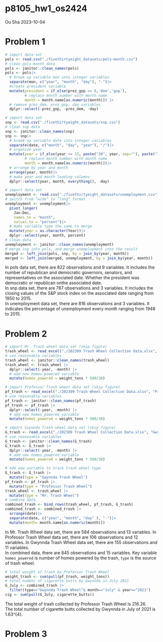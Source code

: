 p8105_hw1_os2424
================
Ou Sha
2023-10-04

# Problem 1

``` r
# import data set
pols <- read.csv("./fivethirtyeight_datasets/pols-month.csv")
# clean pols-month data
pols <- janitor::clean_names(pols)
pols <- pols|>
  # break up variable mon into integer variables
  separate(mon, c("year", "month", "day"), "-")|>
  #create president variable
  mutate(president = if_else(prez_gop == 0,'dem','gop'),
         # replace month number with month name
         month = month.name[as.numeric(month)]) |>
  # remove prez_dem, prez_gop, day variables
  dplyr::select(-prez_gop, -prez_dem, -day)
```

``` r
# import data set
snp <- read.csv("./fivethirtyeight_datasets/snp.csv")
# clean snp data
snp <- janitor::clean_names(snp)
snp <- snp|>
  # break up variable date into integer variables
  separate(date, c("month", "day", "year"), "/")|>
  # organize year
  mutate(year = if_else(year <= 15, paste("20", year, sep=""), paste("19", year, sep="")),
         # replace month number with month name
         month = month.name[as.numeric(month)])|>
  # arrange by year and month
  arrange(year, month)|>
  # make year and month leading columns
  dplyr::select(year, month, everything(), -day)
```

``` r
# import data set
unemployment <- read.csv("./fivethirtyeight_datasets/unemployment.csv")
# switch from “wide” to “long” format
unemployment <- unemployment|>
  pivot_longer(
    Jan:Dec,
    names_to = "month", 
    values_to = "percent")|>
  # make variable type the same to merge
  mutate(year = as.character(Year))|>
  dplyr::select(year, month, percent)
# clean data 
unemployment <- janitor::clean_names(unemployment)
# merge snp into pols, and merge unemployment into the result
merged <- left_join(pols, snp, by = join_by(year, month))
merged <- left_join(merged, unemployment, by = join_by(year, month))
```

In pols data set, there are 822 observations and 9 variables. It
includes the number of republican and democratic governors, senators,
and representatives on the associated date. Whether the president was
democratic or republican onthe associated date.  
In snp data set, there are 787 observations and 3 variables. It includes
the closing values of the S&P stock index on the associated date ranging
from 1950 to 2015.  
In unemployment data set, there are 816 observations and 3 variables. It
indicates the percentage of unemployment every month ranging from 1948
to 2015.

# Problem 2

``` r
# import Mr. Trash wheel data set (skip figure)
trash_wheel <- read_excel("./202309 Trash Wheel Collection Data.xlsx", "Mr. Trash Wheel", "A2:N586")
# use reasonable variables
trash_wheel <- janitor::clean_names(trash_wheel)
trash_wheel <- trash_wheel |>
  dplyr::select(-year, -month) |>
  # add new homes_powered variable
  mutate(homes_powered = weight_tons * 500/30)
```

``` r
# import Professor Trash wheel data set (skip figure)
pf_trash <- read_excel("./202309 Trash Wheel Collection Data.xlsx", "Professor Trash Wheel", "A2:M108")
# use reasonable variables
pf_trash <- janitor::clean_names(pf_trash)
pf_trash <- pf_trash |>
  dplyr::select(-year, -month) |>
  # add new homes_powered variable
  mutate(homes_powered = weight_tons * 500/30)
```

``` r
# import Cwynnda Trash wheel data set (skip figure)
G_trash <- read_excel("./202309 Trash Wheel Collection Data.xlsx", "Gwynnda Trash Wheel", "A2:L157")
# use reasonable variables
G_trash <- janitor::clean_names(G_trash)
G_trash <- G_trash |>
  dplyr::select(-year, -month) |>
  # add new homes_powered variable
  mutate(homes_powered = weight_tons * 500/30)
```

``` r
# add new variable to track trash wheel type
G_trash <- G_trash |>
  mutate(type = "Gwynnda Trash Wheel")
pf_trash <- pf_trash |>
  mutate(type = "Professor Trash Wheel")
trash_wheel <- trash_wheel |>
  mutate(type = "Mr. Trash Wheel")
# combine data
combined_trash <- bind_rows(trash_wheel, pf_trash, G_trash)
combined_trash <- combined_trash |>
  arrange(date)|>
  separate(date, c("year", "month", "day" ), "-")|>
  mutate(month= month.name[as.numeric(month)])
```

In Mr. Trash Wheel data set, there are 584 observations and 13
variables. In Professor Trash Wheel data set, there are 106 observations
and 12 variables. In Gwynnda Trash Wheel data set, there are 155
observations and 11 variables.  
In combined data, there are 845 observations and 15 variables. Key
variable `homes_powered` is number of homes powered by the trash, `type`
is the source of trash wheel.

``` r
# total weight of trash by Professor Trash Wheel
weight_trash <- sum(pull(pf_trash, weight_tons))
# total number of cigarette butts by Gwynnda in July 2021
G_July <- combined_trash |>
  filter(type=="Gwynnda Trash Wheel"& month=="July" & year=="2021")
cig <- sum(pull(G_July, cigarette_butts))
```

The total weight of trash collected by Professor Trash Wheel is
216.26.  
The total number of cigarette butts collected by Gwynnda in July of 2021
is 1.63^{4}.

# Problem 3
